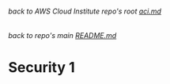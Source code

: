 ###### back to AWS Cloud Institute repo's root [aci.md](../aci.md)
###### back to repo's main [README.md](../../../README.md)
# Security 1
